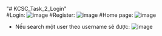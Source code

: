 "# KCSC_Task_2_Login" </br>
#Login:
![image](https://user-images.githubusercontent.com/99264349/219560905-d689ed40-d9c4-480b-b0fa-9dfe59990f05.png)
#Register:
![image](https://user-images.githubusercontent.com/99264349/219561082-6babeb4b-8daa-47f7-90dd-b0ce5e960b06.png)
#Home page:
![image](https://user-images.githubusercontent.com/99264349/222890326-392a3530-39b9-4760-bca5-8c06190af444.png)
- Nếu search một user theo username sẽ được:
![image](https://user-images.githubusercontent.com/99264349/222890396-cdba1d03-254c-46c2-83d6-5798584aeead.png)


